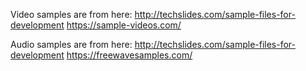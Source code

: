 Video samples are from here:
http://techslides.com/sample-files-for-development
https://sample-videos.com/


Audio samples are from here:
http://techslides.com/sample-files-for-development
https://freewavesamples.com/
